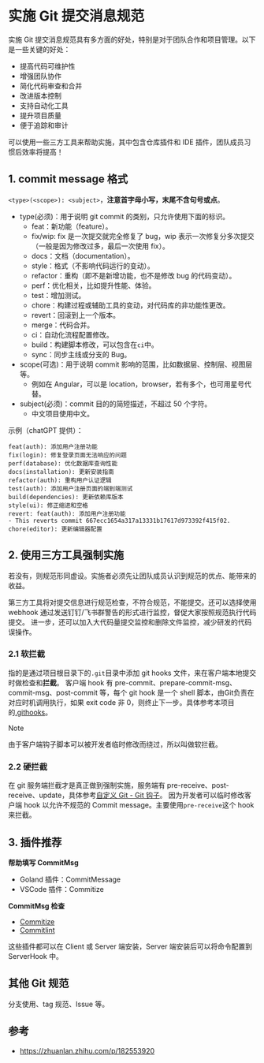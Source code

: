 # 实施 Git 提交消息规范

实施 Git 提交消息规范具有多方面的好处，特别是对于团队合作和项目管理。以下是一些关键的好处：

- 提高代码可维护性
- 增强团队协作
- 简化代码审查和合并
- 改进版本控制
- 支持自动化工具
- 提升项目质量
- 便于追踪和审计

可以使用一些三方工具来帮助实施，其中包含仓库插件和 IDE 插件，团队成员习惯后效率将提高！

## 1. commit message 格式

`<type>(<scope>): <subject>`，**注意首字母小写，末尾不含句号或点**。

- type(必须)：用于说明 git commit 的类别，只允许使用下面的标识。
    - feat：新功能（feature）。
    - fix/wip: fix 是一次提交就完全修复了 bug，wip 表示一次修复分多次提交（一般是因为修改过多，最后一次使用 fix）。
    - docs：文档（documentation）。
    - style：格式（不影响代码运行的变动）。
    - refactor：重构（即不是新增功能，也不是修改 bug 的代码变动）。
    - perf：优化相关，比如提升性能、体验。
    - test：增加测试。
    - chore：构建过程或辅助工具的变动，对代码库的非功能性更改。
    - revert：回滚到上一个版本。
    - merge：代码合并。
    - ci：自动化流程配置修改。
    - build：构建脚本修改，可以包含在`ci`中。
    - sync：同步主线或分支的 Bug。
- scope(可选)：用于说明 commit 影响的范围，比如数据层、控制层、视图层等。
    - 例如在 Angular，可以是 location，browser，若有多个，也可用星号代替。
- subject(必须)：commit 目的的简短描述，不超过 50 个字符。
    - 中文项目使用中文。

示例（chatGPT 提供）：

```plain
feat(auth): 添加用户注册功能
fix(login): 修复登录页面无法响应的问题
perf(database): 优化数据库查询性能
docs(installation): 更新安装指南
refactor(auth): 重构用户认证逻辑
test(auth): 添加用户注册页面的端到端测试
build(dependencies): 更新依赖库版本
style(ui): 修正缩进和空格
revert: feat(auth): 添加用户注册功能
- This reverts commit 667ecc1654a317a13331b17617d973392f415f02.
chore(editor): 更新编辑器配置
```

## 2. 使用三方工具强制实施

若没有，则规范形同虚设。实施者必须先让团队成员认识到规范的优点、能带来的收益。

第三方工具将对提交信息进行规范检查，不符合规范，不能提交。还可以选择使用 webhook 通过发送钉钉/飞书群警告的形式进行监控，督促大家按照规范执行代码提交。
进一步，还可以加入大代码量提交监控和删除文件监控，减少研发的代码误操作。

### 2.1 软拦截

指的是通过项目根目录下的`.git`目录中添加 git hooks 文件，来在客户端本地提交时做检查和**拦截**。
客户端 hook 有 pre-commit、prepare-commit-msg、commit-msg、post-commit 等，每个 git hook 是一个 shell 脚本，由Git负责在对应时机调用执行，如果
exit code 非 0，则终止下一步。具体参考本项目的[.githooks](../.githooks)。

> [!NOTE]
> 由于客户端钩子脚本可以被开发者临时修改而绕过，所以叫做软拦截。

### 2.2 硬拦截

在 git 服务端拦截才是真正做到强制实施，服务端有 pre-receive、post-receive、update，具体参考[自定义 Git - Git 钩子][0]。
因为开发者可以临时修改客户端 hook 以允许不规范的 Commit message。主要使用`pre-receive`这个 hook 来拦截。

## 3. 插件推荐

**帮助填写 CommitMsg**

- Goland 插件：CommitMessage
- VSCode 插件：Commitize

**CommitMsg 检查**

- [Commitize](https://commitizen-tools.github.io/commitizen/)
- [Commitlint](https://commitlint.js.org/guides/getting-started.html)

这些插件都可以在 Client 或 Server 端安装，Server 端安装后可以将命令配置到 ServerHook 中。

## 其他 Git 规范

分支使用、tag 规范、Issue 等。

## 参考

- https://zhuanlan.zhihu.com/p/182553920

[0]: https://git-scm.com/book/zh/v2/自定义-Git-Git-钩子

